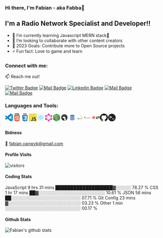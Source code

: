 ### Hi there, I'm Fabian - aka Fabba👋

## I'm a Radio Network Specialist and Developer!!

- 🌱 I’m currently learning Javascript MERN stack🤣
- 👯 I’m looking to collaborate with other content creators
- 🥅 2023 Goals: Contribute more to Open Source projects
- ⚡ Fun fact: Love to game and learn

### Connect with me:

:mailbox: Reach me out!

[![Twitter Badge](https://img.shields.io/badge/-@fabbaks-1ca0f1?style=flat&labelColor=1ca0f1&logo=twitter&logoColor=white&link=https://twitter.com/Ipenywis)](https://twitter.com/@fabbaks) [![Mail Badge](https://img.shields.io/badge/-FabianVanWyk-e74c3c?style=flat&labelColor=e74c3c&logo=youtube&logoColor=white)](https://youtube.com/FabianVanWyk) [![Linkedin Badge](https://img.shields.io/badge/-FabianVanWyk-0e76a8?style=flat&labelColor=0e76a8&logo=linkedin&logoColor=white)](https://www.linkedin.com/in/FabianVanWyk/) [![Mail Badge](https://img.shields.io/badge/-@fabba1892-e84393?style=flat&labelColor=e84393&logo=instagram&logoColor=white)](https://instagram.com/@fabba1892) [![Mail Badge](https://img.shields.io/badge/-fabian.vanwyk-c0392b?style=flat&labelColor=c0392b&logo=gmail&logoColor=white)](mailto:fabian.vanwyk@gmail.com)
<br />

### Languages and Tools:

<img align="left" alt="Visual Studio Code" width="26px" src="https://raw.githubusercontent.com/github/explore/80688e429a7d4ef2fca1e82350fe8e3517d3494d/topics/visual-studio-code/visual-studio-code.png" />
<img align="left" alt="HTML5" width="26px" src="https://raw.githubusercontent.com/github/explore/80688e429a7d4ef2fca1e82350fe8e3517d3494d/topics/html/html.png" />
<img align="left" alt="CSS3" width="26px" src="https://raw.githubusercontent.com/github/explore/80688e429a7d4ef2fca1e82350fe8e3517d3494d/topics/css/css.png" />
<img align="left" alt="JavaScript" width="26px" src="https://raw.githubusercontent.com/github/explore/80688e429a7d4ef2fca1e82350fe8e3517d3494d/topics/javascript/javascript.png" />
<img align="left" alt="React" width="26px" src="https://raw.githubusercontent.com/github/explore/80688e429a7d4ef2fca1e82350fe8e3517d3494d/topics/react/react.png" />
<img align="left" alt="GraphQL" width="26px" src="https://raw.githubusercontent.com/github/explore/80688e429a7d4ef2fca1e82350fe8e3517d3494d/topics/graphql/graphql.png" />
<img align="left" alt="Node.js" width="26px" src="https://raw.githubusercontent.com/github/explore/80688e429a7d4ef2fca1e82350fe8e3517d3494d/topics/nodejs/nodejs.png" />
<img align="left" alt="Deno" width="26px" src="https://raw.githubusercontent.com/github/explore/361e2821e2dea67711cde99c9c40ed357061cf27/topics/deno/deno.png" />
<img align="left" alt="SQL" width="26px" src="https://raw.githubusercontent.com/github/explore/80688e429a7d4ef2fca1e82350fe8e3517d3494d/topics/sql/sql.png" />
<img align="left" alt="MySQL" width="26px" src="https://raw.githubusercontent.com/github/explore/80688e429a7d4ef2fca1e82350fe8e3517d3494d/topics/mysql/mysql.png" />
<img align="left" alt="MongoDB" width="26px" src="https://raw.githubusercontent.com/github/explore/80688e429a7d4ef2fca1e82350fe8e3517d3494d/topics/mongodb/mongodb.png" />
<img align="left" alt="Git" width="26px" src="https://raw.githubusercontent.com/github/explore/80688e429a7d4ef2fca1e82350fe8e3517d3494d/topics/git/git.png" />
<img align="left" alt="GitHub" width="26px" src="https://raw.githubusercontent.com/github/explore/78df643247d429f6cc873026c0622819ad797942/topics/github/github.png" />
<img align="left" alt="Terminal" width="26px" src="https://raw.githubusercontent.com/github/explore/80688e429a7d4ef2fca1e82350fe8e3517d3494d/topics/terminal/terminal.png" />

<br />
<br />

#### Bidness
:email: fabian.vanwyk@gmail.com


#### Profile Visits 
![visitors](https://visitor-badge.glitch.me/badge?page_id=fabba1892.fabba1892)


#### Coding Stats

<!--START_SECTION:waka-->

JavaScript  9 hrs 31 mins   ███████████████████▓░░░░░   78.27 % 
CSS         1 hr 17 mins    ██▓░░░░░░░░░░░░░░░░░░░░░░   10.61 % 
JSON        56 mins         ██░░░░░░░░░░░░░░░░░░░░░░░   07.71 % 
Git Config  23 mins         ▓░░░░░░░░░░░░░░░░░░░░░░░░   03.23 % 
Other       1 min           ░░░░░░░░░░░░░░░░░░░░░░░░░   00.17 % 

<!--END_SECTION:waka-->

#### Github Stats
![Fabian's github stats](https://github-readme-stats.vercel.app/api?username=fabba1892&count_private=true&theme=tokyonight&hide=contribs,prs)
